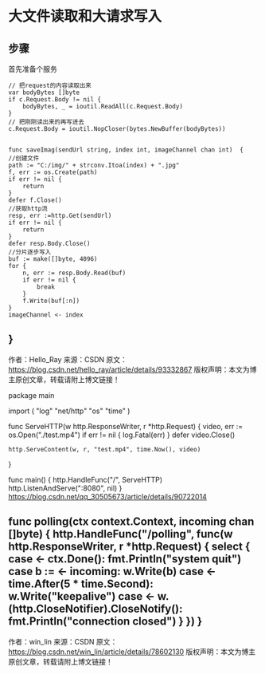 # 大文件读取和大请求写入

## 步骤
首先准备个服务



    // 把request的内容读取出来
    var bodyBytes []byte
    if c.Request.Body != nil {
        bodyBytes, _ = ioutil.ReadAll(c.Request.Body)
    }
    // 把刚刚读出来的再写进去
    c.Request.Body = ioutil.NopCloser(bytes.NewBuffer(bodyBytes))


    func saveImag(sendUrl string, index int, imageChannel chan int)  {
	//创建文件
	path := "C:/img/" + strconv.Itoa(index) + ".jpg"
	f, err := os.Create(path)
	if err != nil {
		return
	}
	defer f.Close()
	//获取http流
	resp, err :=http.Get(sendUrl)
	if err != nil {
		return
	}
	defer resp.Body.Close()
	//分片逐步写入
	buf := make([]byte, 4096)
	for {
		n, err := resp.Body.Read(buf)
		if err != nil {
			break
		}
		f.Write(buf[:n])
	}
	imageChannel <- index
}
--------------------- 
作者：Hello_Ray 
来源：CSDN 
原文：https://blog.csdn.net/hello_ray/article/details/93332867 
版权声明：本文为博主原创文章，转载请附上博文链接！

package main

import (
    "log"
    "net/http"
    "os"
    "time"
)

func ServeHTTP(w http.ResponseWriter, r *http.Request) {
    video, err := os.Open("./test.mp4")
    if err != nil {
        log.Fatal(err)
    }
    defer video.Close()

    http.ServeContent(w, r, "test.mp4", time.Now(), video)
}

func main() {
    http.HandleFunc("/", ServeHTTP)
    http.ListenAndServe(":8080", nil)
}
https://blog.csdn.net/qq_30505673/article/details/90722014


func polling(ctx context.Context, incoming chan []byte) {
    http.HandleFunc("/polling", func(w http.ResponseWriter, r *http.Request) {
        select {
        case <- ctx.Done():
            fmt.Println("system quit")
        case b := <- incoming:
            w.Write(b)
        case <-time.After(5 * time.Second):
            w.Write("keepalive")
        case <- w.(http.CloseNotifier).CloseNotify():
            fmt.Println("connection closed")
        }
    })
}
--------------------- 
作者：win_lin 
来源：CSDN 
原文：https://blog.csdn.net/win_lin/article/details/78602130 
版权声明：本文为博主原创文章，转载请附上博文链接！
